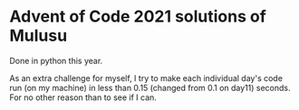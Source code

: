 # Advent of Code 2021 solutions of Mulusu
Done in python this year.

As an extra challenge for myself, I try to make each individual day's code run (on my machine) in less than 0.15 (changed from 0.1 on day11) seconds. For no other reason than to see if I can.
